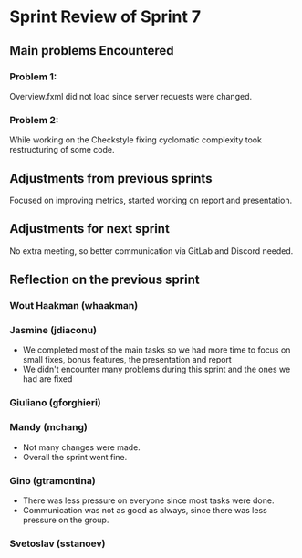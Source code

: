 # Sprint Review of Sprint 7

## Main problems  Encountered

### Problem 1:
Overview.fxml did not load since server requests were changed.
             
### Problem 2:
While working on the Checkstyle fixing cyclomatic complexity took restructuring of some code.
 
## Adjustments from previous sprints
Focused on improving metrics, started working on report and presentation.
             
## Adjustments for next sprint
No extra meeting, so better communication via GitLab and Discord needed.

## Reflection on the previous sprint

### Wout Haakman (whaakman)

### Jasmine (jdiaconu)
- We completed most of the main tasks so we had more time to focus on small fixes, bonus features, the presentation and report
- We didn't encounter many problems during this sprint and the ones we had are fixed

### Giuliano (gforghieri)

### Mandy (mchang)
- Not many changes were made.
- Overall the sprint went fine.

### Gino (gtramontina)
- There was less pressure on everyone since most tasks were done.
- Communication was not as good as always, since there was less pressure on the group.

### Svetoslav (sstanoev)
